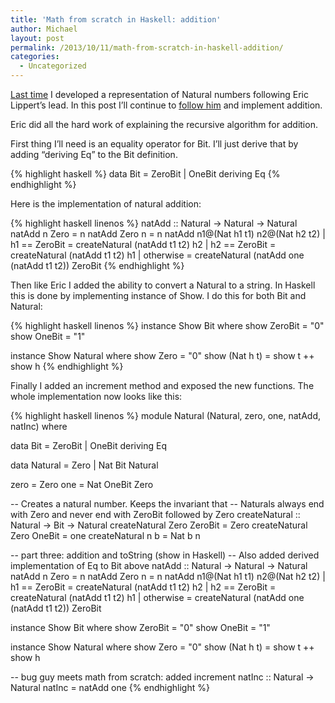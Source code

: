 ```yaml
---
title: 'Math from scratch in Haskell: addition'
author: Michael
layout: post
permalink: /2013/10/11/math-from-scratch-in-haskell-addition/
categories:
  - Uncategorized
---
```

[Last time][1] I developed a representation of Natural numbers following Eric Lippert&#8217;s lead. In this post I&#8217;ll continue to [follow him][2] and implement addition.

<!--more-->

Eric did all the hard work of explaining the recursive algorithm for addition. 

First thing I&#8217;ll need is an equality operator for Bit. I&#8217;ll just derive that by adding &#8220;deriving Eq&#8221; to the Bit definition.


{% highlight haskell %}
data Bit = ZeroBit | OneBit deriving Eq
{% endhighlight %}


Here is the implementation of natural addition:

{% highlight haskell linenos %}
natAdd :: Natural -&gt; Natural -&gt; Natural
natAdd n Zero = n
natAdd Zero n = n
natAdd n1@(Nat h1 t1) n2@(Nat h2 t2)
  | h1 == ZeroBit = createNatural (natAdd t1 t2) h2
  | h2 == ZeroBit = createNatural (natAdd t1 t2) h1
  | otherwise = createNatural (natAdd one (natAdd t1 t2)) ZeroBit
{% endhighlight %}


Then like Eric I added the ability to convert a Natural to a string. In Haskell this is done by implementing instance of Show. I do this for both Bit and Natural:

{% highlight haskell linenos %}
instance Show Bit where
  show ZeroBit = "0"
  show OneBit = "1"

instance Show Natural where
  show Zero = "0"
  show (Nat h t) = show t ++ show h
{% endhighlight %}

Finally I added an increment method and exposed the new functions. The whole implementation now looks like this:

{% highlight haskell linenos %}
module Natural (Natural, zero, one, natAdd, natInc) where

data Bit = ZeroBit | OneBit deriving Eq

data Natural = Zero | Nat Bit Natural

zero = Zero
one = Nat OneBit Zero

-- Creates a natural number. Keeps the invariant that
-- Naturals always end with Zero and never end with ZeroBit followed by Zero
createNatural :: Natural -&gt; Bit -&gt; Natural
createNatural Zero ZeroBit = Zero
createNatural Zero OneBit = one
createNatural n b = Nat b n


-- part three: addition and toString (show in Haskell)
-- Also added derived implementation of Eq to Bit above
natAdd :: Natural -&gt; Natural -&gt; Natural
natAdd n Zero = n
natAdd Zero n = n
natAdd n1@(Nat h1 t1) n2@(Nat h2 t2)
  | h1 == ZeroBit = createNatural (natAdd t1 t2) h2
  | h2 == ZeroBit = createNatural (natAdd t1 t2) h1
  | otherwise = createNatural (natAdd one (natAdd t1 t2)) ZeroBit

instance Show Bit where
  show ZeroBit = "0"
  show OneBit = "1"

instance Show Natural where
  show Zero = "0"
  show (Nat h t) = show t ++ show h

-- bug guy meets math from scratch: added increment
natInc :: Natural -&gt; Natural
natInc = natAdd one
{% endhighlight %}

 [1]: http://loominate.net/2013/10/09/math-from-scratch-in-haskell-zero-and-one/ "Math from scratch in Haskell: zero and one"
 [2]: http://ericlippert.com/2013/09/23/math-from-scratch-part-three/